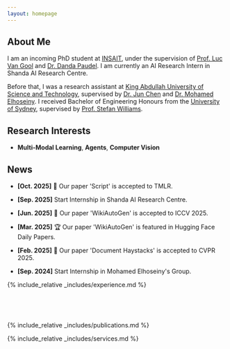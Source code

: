 ```yaml
---
layout: homepage
---
```


## About Me

I am an incoming PhD student at [INSAIT](https://insait.ai/), under the supervision of [Prof. Luc Van Gool](https://scholar.google.com/citations?user=TwMib_QAAAAJ&hl=en) and [Dr. Danda Paudel](https://scholar.google.ch/citations?user=W43pvPkAAAAJ&hl=en). I am currently an AI Research Intern in Shanda AI Research Centre. 

Before that, I was a research assistant at [King Abdullah University of Science and Technology](https://www.kaust.edu.sa/en/), supervised by [Dr. Jun Chen](https://scholar.google.com/citations?user=9G2OQmkAAAAJ&hl=en&oi=ao) and [Dr. Mohamed Elhoseiny](https://scholar.google.com/citations?user=iRBUTOAAAAAJ&hl=en). I received Bachelor of Engineering Honours from the [University of Sydney](https://www.sydney.edu.au/), supervised by [Prof. Stefan Williams](https://scholar.google.com.au/citations?user=vxN3VO0AAAAJ&hl=zh-CN).

## Research Interests

- **Multi-Modal Learning**, **Agents**, **Computer Vision**

## News
- **[Oct. 2025]** 🎉 Our paper 'Script' is accepted to TMLR.

- **[Sep. 2025]** Start Internship in Shanda AI Research Centre.

- **[Jun. 2025]** 🎉 Our paper 'WikiAutoGen' is accepted to ICCV 2025.

- **[Mar. 2025]** 🏆 Our paper 'WikiAutoGen' is featured in Hugging Face Daily Papers.

- **[Feb. 2025]** 🎉 Our paper 'Document Haystacks' is accepted to CVPR 2025.

- **[Sep. 2024]** Start Internship in Mohamed Elhoseiny's Group.




{% include_relative _includes/experience.md %}

<div style="height: 48px;"></div>

{% include_relative _includes/publications.md %}


{% include_relative _includes/services.md %}
